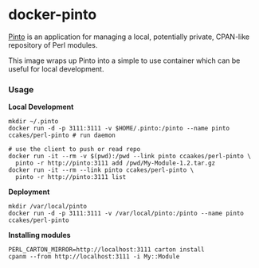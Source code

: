# docker-pinto

[Pinto](https://metacpan.org/pod/Pinto) is an application for managing a local, potentially private, CPAN-like repository of Perl modules.

This image wraps up Pinto into a simple to use container which can be useful for local development.

### Usage
**Local Development**
```
mkdir ~/.pinto
docker run -d -p 3111:3111 -v $HOME/.pinto:/pinto --name pinto ccakes/perl-pinto # run daemon

# use the client to push or read repo
docker run -it --rm -v $(pwd):/pwd --link pinto ccaakes/perl-pinto \
  pinto -r http://pinto:3111 add /pwd/My-Module-1.2.tar.gz
docker run -it --rm --link pinto ccakes/perl-pinto \
  pinto -r http://pinto:3111 list
```
**Deployment**
```
mkdir /var/local/pinto
docker run -d -p 3111:3111 -v /var/local/pinto:/pinto --name pinto ccakes/perl-pinto
```
**Installing modules**
```
PERL_CARTON_MIRROR=http://localhost:3111 carton install
cpanm --from http://localhost:3111 -i My::Module
```
